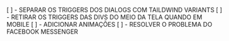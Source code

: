 [ ] - SEPARAR OS TRIGGERS DOS DIALOGS COM TAILDWIND VARIANTS
[ ] - RETIRAR OS TRIGGERS DAS DIVS DO MEIO DA TELA QUANDO EM MOBILE
[ ] - ADICIONAR ANIMAÇÕES
[ ] - RESOLVER O PROBLEMA DO FACEBOOK MESSENGER